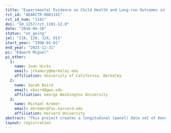 ```yaml
---
title: "Experimental Evidence on Child Health and Long-run Outcomes in Kenya"
rct_id: "AEARCTR-0001191"
rct_id_num: "1191"
doi: "10.1257/rct.1191-12.0"
date: "2016-04-20"
status: "on_going"
jel: "I10, I20, J24, O15"
start_year: "1998-01-01"
end_year: "2025-12-31"
pi: "Edward Miguel"
pi_other:
  1:
    name: Joan Hicks
    email: jrhamory@berkeley.edu
    affiliation: University of California, Berkeley
  2:
    name: Sarah Baird
    email: sbaird@gwu.edu
    affiliation: George Washington University
  3:
    name: Michael Kremer
    email: mkremer@fas.harvard.edu
    affiliation: Harvard University
abstract: "This project creates a longitudinal (panel) data set of Kenyan youth, and exploits this data to rigorously estimate the long-run impact of a child health intervention on a range of later life outcomes. In particular, this project seeks to locate and survey a representative subset of approximately 7,500 individuals who attended schools that were part of a health program that provided deworming medication to more than 30,000 primary school children starting in 1998. The order of phase-in of schools involved in this health program was randomized, allowing us to estimate how exogenous gains in childhood health affect a wide range of adult life outcomes. In previous research, this intervention was shown to have substantial short-term impacts on beneficiaries (Miguel and Kremer, 2004). Despite strong a priori reasons to anticipate significant long-term labor market and demographic benefits from better childhood health, these effects have rarely been demonstrated empirically, in large part due to the near total absence of extended longitudinal data of the kind we collect. Evidence is urgently needed by public policymakers attempting to design effective health programs in less developed countries."
layout: registration
---
```


